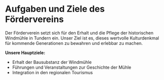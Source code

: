 # Aufgaben und Ziele des Fördervereins

Der Förderverein setzt sich für den Erhalt und die Pflege der historischen Windmühle in Tundern ein. Unser Ziel ist es, dieses wertvolle Kulturdenkmal für kommende Generationen zu bewahren und erlebbar zu machen.

**Unsere Hauptziele:**
- Erhalt der Bausubstanz der Windmühle
- Führungen und Veranstaltungen zur Geschichte der Mühle
- Integration in den regionalen Tourismus
